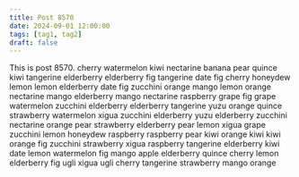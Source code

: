 ```yaml
---
title: Post 8570
date: 2024-09-01 12:00:00
tags: [tag1, tag2]
draft: false
---
```

This is post 8570.
cherry
watermelon
kiwi
nectarine
banana
pear
quince
kiwi
tangerine
elderberry
elderberry
fig
tangerine
date
fig
cherry
honeydew
lemon
lemon
elderberry
date
fig
zucchini
orange
mango
lemon
orange
nectarine
mango
elderberry
mango
nectarine
raspberry
grape
fig
grape
watermelon
zucchini
elderberry
elderberry
tangerine
yuzu
orange
quince
strawberry
watermelon
xigua
zucchini
elderberry
yuzu
elderberry
zucchini
nectarine
orange
pear
strawberry
elderberry
pear
lemon
xigua
grape
zucchini
lemon
honeydew
raspberry
raspberry
pear
kiwi
orange
kiwi
kiwi
orange
fig
zucchini
strawberry
xigua
raspberry
tangerine
elderberry
kiwi
date
lemon
watermelon
fig
mango
apple
elderberry
quince
cherry
lemon
elderberry
fig
ugli
xigua
ugli
cherry
tangerine
strawberry
mango
orange
